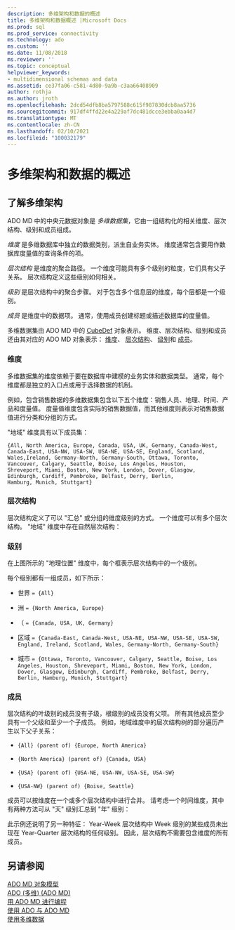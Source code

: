```yaml
---
description: 多维架构和数据的概述
title: 多维架构和数据概述 |Microsoft Docs
ms.prod: sql
ms.prod_service: connectivity
ms.technology: ado
ms.custom: ''
ms.date: 11/08/2018
ms.reviewer: ''
ms.topic: conceptual
helpviewer_keywords:
- multidimensional schemas and data
ms.assetid: ce37fa06-c581-4d80-9a9b-c3aa66408909
author: rothja
ms.author: jroth
ms.openlocfilehash: 2dcd54dfb8ba5797588c615f987830dcb8aa5736
ms.sourcegitcommit: 917df4ffd22e4a229af7dc481dcce3ebba0aa4d7
ms.translationtype: MT
ms.contentlocale: zh-CN
ms.lasthandoff: 02/10/2021
ms.locfileid: "100032179"
---
```

# <a name="overview-of-multidimensional-schemas-and-data"></a>多维架构和数据的概述
## <a name="understanding-multidimensional-schemas"></a>了解多维架构  
 ADO MD 中的中央元数据对象是 *多维数据集*，它由一组结构化的相关维度、层次结构、级别和成员组成。  
  
 *维度* 是多维数据库中独立的数据类别，派生自业务实体。 维度通常包含要用作数据库度量值的查询条件的项。  
  
 *层次结构* 是维度的聚合路径。 一个维度可能具有多个级别的粒度，它们具有父子关系。 层次结构定义这些级别如何相关。  
  
 *级别* 是层次结构中的聚合步骤。 对于包含多个信息层的维度，每个层都是一个级别。  
  
 *成员* 是维度中的数据项。 通常，使用成员创建标题或描述数据库的度量值。  
  
 多维数据集由 ADO MD 中的 [CubeDef](../../reference/ado-md-api/cubedef-object-ado-md.md) 对象表示。 维度、层次结构、级别和成员还由其对应的 ADO MD 对象表示： [维度](../../reference/ado-md-api/dimension-object-ado-md.md)、 [层次结构](../../reference/ado-md-api/hierarchy-object-ado-md.md)、 [级别](../../reference/ado-md-api/level-object-ado-md.md)和 [成员](../../reference/ado-md-api/member-object-ado-md.md)。  
  
### <a name="dimensions"></a>维度  
 多维数据集的维度依赖于要在数据库中建模的业务实体和数据类型。 通常，每个维度都是独立的入口点或用于选择数据的机制。  
  
 例如，包含销售数据的多维数据集包含以下五个维度：销售人员、地理、时间、产品和度量值。 度量值维度包含实际的销售数据值，而其他维度则表示对销售数据值进行分类和分组的方式。  
  
 "地域" 维度具有以下成员集：  
  
```console
{All, North America, Europe, Canada, USA, UK, Germany, Canada-West,  
Canada-East, USA-NW, USA-SW, USA-NE, USA-SE, England, Scotland,   
Wales,Ireland, Germany-North, Germany-South, Ottawa, Toronto,   
Vancouver, Calgary, Seattle, Boise, Los Angeles, Houston,   
Shreveport, Miami, Boston, New York, London, Dover, Glasgow,   
Edinburgh, Cardiff, Pembroke, Belfast, Derry, Berlin,   
Hamburg, Munich, Stuttgart}  
```  
  
### <a name="hierarchies"></a>层次结构  
 层次结构定义了可以 "汇总" 或分组的维度级别的方式。 一个维度可以有多个层次结构。 "地域" 维度中存在自然层次结构：  
  
### <a name="levels"></a>级别  
 在上图所示的 "地理位置" 维度中，每个框表示层次结构中的一个级别。  
  
 每个级别都有一组成员，如下所示：  
  
-   世界 `= {All}`  
  
-   洲 `= {North America, Europe}`  
  
-   （ `= {Canada, USA, UK, Germany}`  
  
-   区域 `= {Canada-East, Canada-West, USA-NE, USA-NW, USA-SE, USA-SW, England, Ireland, Scotland, Wales, Germany-North, Germany-South}`  
  
-   城市 `= {Ottawa, Toronto, Vancouver, Calgary, Seattle, Boise, Los Angeles, Houston, Shreveport, Miami, Boston, New York, London, Dover, Glasgow, Edinburgh, Cardiff, Pembroke, Belfast, Derry, Berlin, Hamburg, Munich, Stuttgart}`  
  
### <a name="members"></a>成员  
 层次结构的叶级别的成员没有子级，根级别的成员没有父项。 所有其他成员至少具有一个父级和至少一个子成员。 例如，地域维度中的层次结构树的部分遍历产生以下父子关系：  
  
-   `{All} (parent of) {Europe, North America}`  
  
-   `{North America} (parent of) {Canada, USA}`  
  
-   `{USA} (parent of) {USA-NE, USA-NW, USA-SE, USA-SW}`  
  
-   `{USA-NW} (parent of) {Boise, Seattle}`  
  
 成员可以按维度在一个或多个层次结构中进行合并。 请考虑一个时间维度，其中有两种方法可从 "天" 级别汇总到 "年" 级别：  
  
 此示例还说明了另一种特征： Year-Week 层次结构中 Week 级别的某些成员未出现在 Year-Quarter 层次结构的任何级别。 因此，层次结构不需要包含维度的所有成员。  
  
## <a name="see-also"></a>另请参阅  
 [ADO MD 对象模型](../../reference/ado-md-api/ado-md-object-model.md)   
 [ADO (多维)  (ADO MD) ](./ado-multidimensional-ado-md.md)   
 [用 ADO MD 进行编程](./programming-with-ado-md.md)   
 [使用 ADO 与 ADO MD](./using-ado-with-ado-md.md)   
 [使用多维数据](./working-with-multidimensional-data.md)